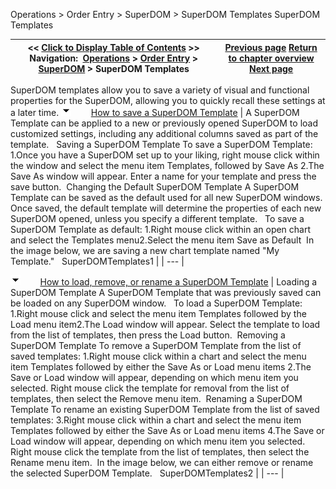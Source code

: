 ﻿
Operations \> Order Entry \> SuperDOM \> SuperDOM Templates
SuperDOM Templates

| \<\< [Click to Display Table of Contents](superdom_templates.md) \>\> **Navigation:**     [Operations](operations-1.md) \> [Order Entry](order_entry-1.md) \> [SuperDOM](superdom-1.md) \> SuperDOM Templates | [Previous page](using_superdom_columns-1.md) [Return to chapter overview](superdom-1.md) [Next page](working_with_indicators_superdom-1.md) |
| --- | --- |
SuperDOM templates allow you to save a variety of visual and functional properties for the SuperDOM, allowing you to quickly recall these settings at a later time.
![tog_minus](tog_minus-1.gif)        [How to save a SuperDOM Template](javascript:HMToggle('toggle','HowToSaveASuperDOMTemplate','HowToSaveASuperDOMTemplate_ICON'))
| A SuperDOM Template can be applied to a new or previously opened SuperDOM to load customized settings, including any additional columns saved as part of the template.   Saving a SuperDOM Template To save a SuperDOM Template: 1\.Once you have a SuperDOM set up to your liking, right mouse click within the window and select the menu item Templates, followed by Save As 2\.The Save As window will appear. Enter a name for your template and press the save button.  Changing the Default SuperDOM Template A SuperDOM Template can be saved as the default used for all new SuperDOM windows. Once saved, the default template will determine the properties of each new SuperDOM opened, unless you specify a different template.   To save a SuperDOM Template as default: 1\.Right mouse click within an open chart and select the Templates menu2\.Select the menu item Save as Default  In the image below, we are saving a new chart template named "My Template."   SuperDOMTemplates1 |
| --- |

![tog_minus](tog_minus-1.gif)        [How to load, remove, or rename a SuperDOM Template](javascript:HMToggle('toggle','HowToLoadRemoveOrRenameASuperDOMTemplate','HowToLoadRemoveOrRenameASuperDOMTemplate_ICON'))
| Loading a SuperDOM Template A SuperDOM Template that was previously saved can be loaded on any SuperDOM window.   To load a SuperDOM Template:   1\.Right mouse click and select the menu item Templates followed by the Load menu item2\.The Load window will appear. Select the template to load from the list of templates, then press the Load button.  Removing a SuperDOM Template To remove a SuperDOM Template from the list of saved templates: 1\.Right mouse click within a chart and select the menu item Templates followed by either the Save As or Load menu items 2\.The Save or Load window will appear, depending on which menu item you selected. Right mouse click the template for removal from the list of templates, then select the Remove menu item.  Renaming a SuperDOM Template To rename an existing SuperDOM Template from the list of saved templates: 3\.Right mouse click within a chart and select the menu item Templates followed by either the Save As or Load menu items 4\.The Save or Load window will appear, depending on which menu item you selected. Right mouse click the template from the list of templates, then select the Rename menu item.  In the image below, we can either remove or rename the selected SuperDOM Template.   SuperDOMTemplates2 |
| --- |

